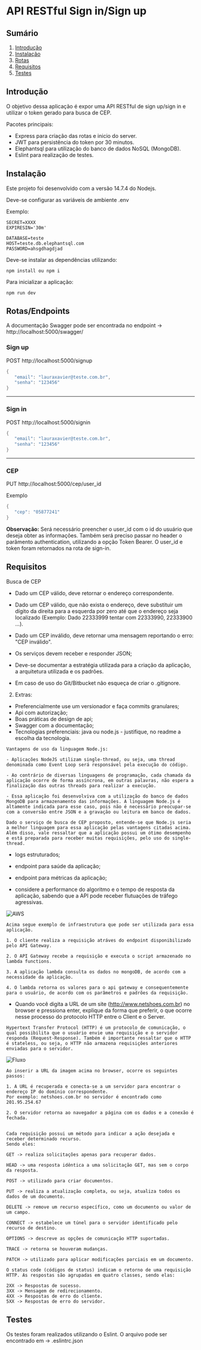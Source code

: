 # API RESTful Sign in/Sign up

## Sumário
1. [Introdução](#Introdução)
2. [Instalação](#Instalação)
3. [Rotas](#Rotas)
4. [Requisitos](#Requisitos)
5. [Testes](#Testes)


## Introdução

O objetivo dessa aplicação é expor uma API RESTful de sign up/sign in e utilizar o token gerado para busca de CEP.


Pacotes principais:
- Express para criação das rotas e inicio do server.
- JWT para persistência do token por 30 minutos.
- Elephantsql para utilização do banco de dados NoSQL (MongoDB).
- Eslint para realização de testes.

## Instalação

Este projeto foi desenvolvido com a versão 14.7.4 do Nodejs.

Deve-se configurar as variáveis de ambiente .env

Exemplo: 

```
SECRET=XXXX
EXPIRESIN='30m'

DATABASE=teste
HOST=teste.db.elephantsql.com
PASSWORD=ahsgdhagdjad
```

Deve-se instalar as dependências utilizando:
```
npm install ou npm i
```

Para inicializar a aplicação: 
```
npm run dev
```

## Rotas/Endpoints

A documentação Swagger pode ser encontrada no endpoint -> 
http://localhost:5000/swagger/

### Sign up
POST http://localhost:5000/signup

```java
{
   "email": "lauraxavier@teste.com.br",
   "senha": "123456"
}
```

-----

### Sign in
POST http://localhost:5000/signin

```java
{
   "email": "lauraxavier@teste.com.br",
   "senha": "123456"
}
```

-----

### CEP
PUT http://localhost:5000/cep/user_id

Exemplo
```java
{
   "cep": "05877241"
}
```

**Observação:** Será necessário preencher o user_id com o id do usuário que deseja obter as informações.
Também será preciso passar no header o parâmento authentication, utilizando a opção Token Bearer.
O user_id e token foram retornados na rota de sign-in. 

## Requisitos
Busca de CEP

- Dado um CEP válido, deve retornar o endereço correspondente.

- Dado um CEP válido, que não exista o endereço, deve substituir um dígito da direita para a esquerda por zero até que o endereço seja localizado (Exemplo: Dado 22333999 tentar com 22333990, 22333900 …).

- Dado um CEP inválido, deve retornar uma mensagem reportando o erro: "CEP inválido".

- Os serviços devem receber e responder JSON;

- Deve-se documentar a estratégia utilizada para a criação da aplicação, a arquitetura utilizada e os padrões. 

- Em caso de uso do Git/Bitbucket não esqueça de criar o .gitignore.
    
2. Extras:
- Preferencialmente use um versionador e faça commits granulares;
- Api com autorização;
- Boas práticas de design de api;
- Swagger com a documentação;
- Tecnologias preferenciais: java ou node.js - justifique, no readme a escolha da tecnologia.

```
Vantagens de uso da linguagem Node.js:

- Aplicações NodeJS utilizam single-thread, ou seja, uma thread denominada como Event Loop será responsável pela execução do código.

- Ao contrário de diversas linguagens de programação, cada chamada da aplicação ocorre de forma assíncrona, em outras palavras, não espera a finalização das outras threads para realizar a execução.

- Essa aplicação foi desenvolviva com a utilização do banco de dados MongoDB para armazenamento das informações. A linguagem Node.js é altamente indicada para esse caso, pois não é necessário preocupar-se com a conversão entre JSON e a gravação ou leitura em banco de dados.

Dado o serviço de busca de CEP proposto, entende-se que Node.js seria a melhor linguagem para essa aplicação pelas vantagens citadas acima. Além disso, vale ressaltar que a aplicação possui um ótimo desempenho e está preparada para receber muitas requisições, pelo uso do single-thread.

```

- logs estruturados;
- endpoint para saúde da aplicação;
- endpoint para métricas da aplicação;

- considere a performance do algoritmo e o tempo de resposta da aplicação, sabendo que a API  pode receber flutuações de tráfego agressivas.

![AWS](./assets/images/AWS.png)

```
Acima segue exemplo de infraestrutura que pode ser utilizada para essa aplicação.

1. O cliente realiza a requisição atráves do endpoint disponibilizado pelo API Gateway.

2. O API Gateway recebe a requisição e executa o script armazenado no lambda functions.

3. A aplicação lambda consulta os dados no mongoDB, de acordo com a necessidade da aplicação. 

4. O lambda retorna os valores para o api gateway e consequentemente para o usuário, de acordo com os parâmetros e padrões da requisição.

```


- Quando você digita a URL de um site (http://www.netshoes.com.br) no browser e pressiona enter, explique da forma que preferir, o que ocorre nesse processo do protocolo HTTP entre o Client e o Server.

```
Hypertext Transfer Protocol (HTTP) é um protocolo de comunicação, o qual possibilita que o usuário envie uma requisição e o servidor responda (Request-Response). Também é importante ressaltar que o HTTP é stateless, ou seja, o HTTP não armazena requisições anteriores enviadas para o servidor. 
```

![Fluxo](./assets/images/HTTP.png)

```
Ao inserir a URL da imagem acima no browser, ocorre os seguintes passos:

1. A URL é recuperada e conecta-se a um servidor para encontrar o endereço IP do domínio correspondente.
Por exemplo: netshoes.com.br no servidor é encontrado como 201.95.254.67

2. O servidor retorna ao navegador a página com os dados e a conexão é fechada.


Cada requisição possui um método para indicar a ação desejada e receber determinado recurso. 
Sendo eles:

GET -> realiza solicitações apenas para recuperar dados.

HEAD -> uma resposta idêntica a uma solicitação GET, mas sem o corpo da resposta.

POST -> utilizado para criar documentos.

PUT -> realiza a atualização completa, ou seja, atualiza todos os dados de um documento.

DELETE -> remove um recurso específico, como um documento ou valor de um campo.

CONNECT -> estabelece um túnel para o servidor identificado pelo recurso de destino.

OPTIONS -> descreve as opções de comunicação HTTP suportadas.

TRACE -> retorna se houveram mudanças.

PATCH -> utilizado para aplicar modificações parciais em um documento.

O status code (códigos de status) indicam o retorno de uma requisição HTTP. As respostas são agrupadas em quatro classes, sendo elas:

2XX -> Respostas de sucesso.
3XX -> Mensagem de redirecionamento.
4XX -> Respostas de erro do cliente.
5XX -> Respostas de erro do servidor.

```

## Testes
Os testes foram realizados utilizando o Eslint.
O arquivo pode ser encontrado em -> .eslintrc.json